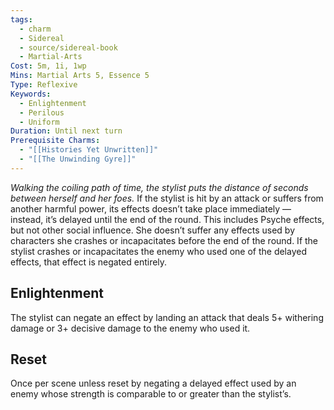 ```yaml
---
tags:
  - charm
  - Sidereal
  - source/sidereal-book
  - Martial-Arts
Cost: 5m, 1i, 1wp
Mins: Martial Arts 5, Essence 5
Type: Reflexive
Keywords:
  - Enlightenment
  - Perilous
  - Uniform
Duration: Until next turn
Prerequisite Charms:
  - "[[Histories Yet Unwritten]]"
  - "[[The Unwinding Gyre]]"
---
```

*Walking the coiling path of time, the stylist puts the distance of seconds between herself and her foes.*
If the stylist is hit by an attack or suffers from another harmful power, its effects doesn’t take place immediately — instead, it’s delayed until the end of the round. This includes Psyche effects, but not other social influence. She doesn’t suffer any effects used by characters she crashes or incapacitates before the end of the round. If the stylist crashes or incapacitates the enemy who used one of the delayed effects, that effect is negated entirely.
## Enlightenment
The stylist can negate an effect by landing an attack that deals 5+ withering damage or 3+ decisive damage to the enemy who used it. 
## Reset
Once per scene unless reset by negating a delayed effect used by an enemy whose strength is comparable to or greater than the stylist’s.